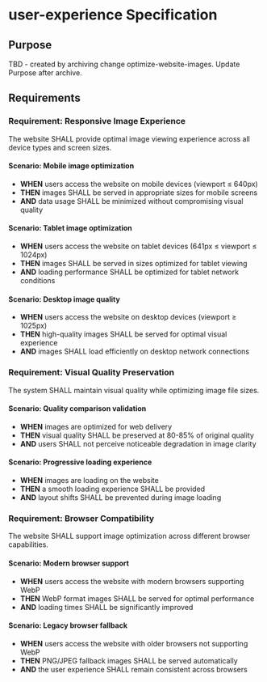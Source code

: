 # user-experience Specification

## Purpose
TBD - created by archiving change optimize-website-images. Update Purpose after archive.
## Requirements
### Requirement: Responsive Image Experience
The website SHALL provide optimal image viewing experience across all device types and screen sizes.

#### Scenario: Mobile image optimization
- **WHEN** users access the website on mobile devices (viewport ≤ 640px)
- **THEN** images SHALL be served in appropriate sizes for mobile screens
- **AND** data usage SHALL be minimized without compromising visual quality

#### Scenario: Tablet image optimization
- **WHEN** users access the website on tablet devices (641px ≤ viewport ≤ 1024px)
- **THEN** images SHALL be served in sizes optimized for tablet viewing
- **AND** loading performance SHALL be optimized for tablet network conditions

#### Scenario: Desktop image quality
- **WHEN** users access the website on desktop devices (viewport ≥ 1025px)
- **THEN** high-quality images SHALL be served for optimal visual experience
- **AND** images SHALL load efficiently on desktop network connections

### Requirement: Visual Quality Preservation
The system SHALL maintain visual quality while optimizing image file sizes.

#### Scenario: Quality comparison validation
- **WHEN** images are optimized for web delivery
- **THEN** visual quality SHALL be preserved at 80-85% of original quality
- **AND** users SHALL not perceive noticeable degradation in image clarity

#### Scenario: Progressive loading experience
- **WHEN** images are loading on the website
- **THEN** a smooth loading experience SHALL be provided
- **AND** layout shifts SHALL be prevented during image loading

### Requirement: Browser Compatibility
The website SHALL support image optimization across different browser capabilities.

#### Scenario: Modern browser support
- **WHEN** users access the website with modern browsers supporting WebP
- **THEN** WebP format images SHALL be served for optimal performance
- **AND** loading times SHALL be significantly improved

#### Scenario: Legacy browser fallback
- **WHEN** users access the website with older browsers not supporting WebP
- **THEN** PNG/JPEG fallback images SHALL be served automatically
- **AND** the user experience SHALL remain consistent across browsers

